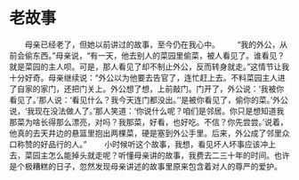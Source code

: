 # 老故事
　　母亲已经老了，但她以前讲过的故事，至今仍在我心中。 
　　“我的外公，从前会偷东西。”母亲说，“有一天，他去别人的菜园里偷菜，被人看见了。谁看见？就是菜园的主人呗。可是，那人看见了却不制止外公，反而转身就走。”这情节让我十分好奇。母亲继续说：“外公以为他要去告官了，连忙赶上去。不料菜园主人进了自家的家门，还把门关上。外公想了想，上前敲门。门开了，外公说：‘我被你看见了。’那人说：‘看见什么？我今天连门都没出。’‘是被你看见了，偷你的菜。’外公说，‘我现在没法做人了。’那人笑道：‘你说什么呢？咱们是邻居。你只是想知道我那菜为啥长得那么漂亮，对吗？我那菜，好看，也好吃。不信？你先尝尝。’说着，他真的去天井边的悬篮里抱出两棵菜，硬是塞到外公手里。后来，外公成了邻里众口称赞的好品行的人。” 
　　小时候听这个故事，我想，看见坏人坏事应该冲上去，菜园主怎么能掉头就走呢？听懂母亲讲的故事，我费去二三十年的时间。也许是个极糟糕的日子，忽然发现母亲讲述的故事里原来包含着对人的尊严的爱护。
 